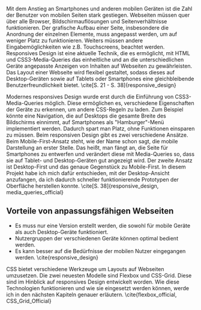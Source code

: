 Mit dem Anstieg an Smartphones und anderen mobilen Geräten ist die Zahl der Benutzer von mobilen Seiten stark gestiegen. Webseiten müssen quer über alle Browser, Bildschirmauflösungen und Seitenverhältnisse funktionieren. Der grafische Aufbau einer Seite, insbesondere die Anordnung der einzelnen Elemente, muss angepasst werden, um auf weniger Platz zu funktionieren. Weiters müssen andere Eingabemöglichkeiten wie z.B. Touchscreens, beachtet werden. Responsives Design ist eine aktuelle Technik, die es ermöglicht, mit HTML und CSS3-Media-Queries das einheitliche und an die unterschiedlichen Geräte angepasste Anzeigen von Inhalten auf Webseiten zu gewährleisten. Das Layout einer Webseite wird flexibel gestaltet, sodass dieses auf Desktop-Geräten sowie auf Tablets oder Smartphones eine gleichbleibende Benutzerfreundlichkeit bietet. \cite[S. 21 - S. 38]{responsive_design}

Modernes responsives Design wurde erst durch die Einführung von CSS3-Media-Queries möglich. Diese ermöglichen es, verschiedene Eigenschaften der Geräte zu erkennen, um andere CSS-Regeln zu laden. Zum Beispiel könnte eine Navigation, die auf Desktops die gesamte Breite des Bildschirms einnimmt, auf Smartphones als "Hamburger"-Menü implementiert werden. Dadurch spart man Platz, ohne Funktionen einsparen zu müssen. Beim responsiven Design gibt es zwei verschiedene Ansätze. Beim Mobile-First-Ansatz steht, wie der Name schon sagt, die mobile Darstellung an erster Stelle. Das heißt, man fängt an, die Seite für Smartphones zu entwerfen und verändert diese mit Media-Queries so, dass sie auf Tablet- und Desktop-Geräten gut angezeigt wird. Der zweite Ansatz ist Desktop-First und das genaue Gegenstück zu Mobile-First. In diesem Projekt habe ich mich dafür entschieden, mit der Desktop-Ansicht anzufangen, da ich dadurch schneller funktionierende Prototypen der Oberfläche herstellen konnte. \cite[S. 38]{responsive_design, media_queries_official}

## Vorteile von anpassungsfähigen Webseiten

*   Es muss nur eine Version erstellt werden, die sowohl für mobile Geräte als auch Desktop-Geräte funktioniert.
*   Nutzergruppen der verschiedenen Geräte können optimal bedient werden.
*   Es kann besser auf die Bedürfnisse der mobilen Nutzer eingegangen werden. \cite{responsive_design}

CSS bietet verschiedene Werkzeuge um Layouts auf Webseiten umzusetzen. Die zwei neuesten Modelle sind Flexbox und CSS-Grid. Diese sind im Hinblick auf responsives Design entwickelt worden. Wie diese Technologien funktionieren und wie sie eingesetzt werden können, werde ich in den nächsten Kapiteln genauer erläutern. \cite{flexbox_official, CSS_Grid_Official}
